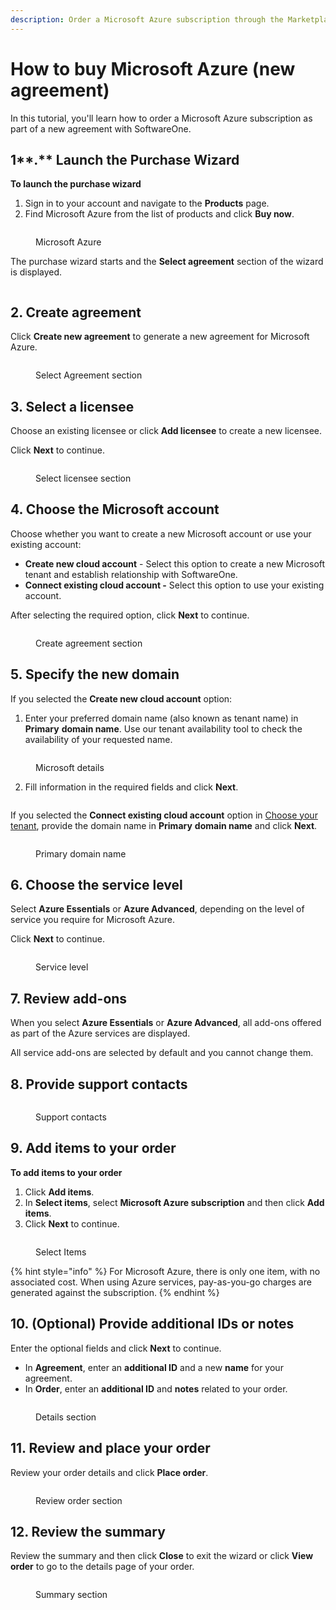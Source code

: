```yaml
---
description: Order a Microsoft Azure subscription through the Marketplace Platform.
---
```


# How to buy Microsoft Azure (new agreement)

In this tutorial, you'll learn how to order a Microsoft Azure subscription as part of a new agreement with SoftwareOne.

## 1**.** Launch the Purchase Wizard <a href="#id-1.-launch-the-purchase-wizard" id="id-1.-launch-the-purchase-wizard"></a>

**To launch the purchase wizard**

1. Sign in to your account and navigate to the **Products** page.
2. Find Microsoft Azure from the list of products and click **Buy now**.

<figure><img src="../../.gitbook/assets/image (1) (1).png" alt=""><figcaption><p>Microsoft Azure</p></figcaption></figure>

The purchase wizard starts and the **Select agreement** section of the wizard is displayed.

<figure><img src="../../.gitbook/assets/image (1) (1) (1).png" alt=""><figcaption></figcaption></figure>

## 2. Create agreement

Click **Create new agreement** to generate a new agreement for Microsoft Azure.

<figure><img src="../../.gitbook/assets/image (2).png" alt=""><figcaption><p>Select Agreement section</p></figcaption></figure>

## 3. Select a licensee

Choose an existing licensee or click **Add licensee** to create a new licensee.&#x20;

Click **Next** to continue.&#x20;

<figure><img src="../../.gitbook/assets/image (3).png" alt=""><figcaption><p>Select licensee section</p></figcaption></figure>

## 4. **Choose the** Microsoft account

Choose whether you want to create a new Microsoft account or use your existing account:

* **Create new cloud account** - Select this option to create a new Microsoft tenant and establish relationship with SoftwareOne.
* **Connect existing cloud account -** Select this option to use your existing account.

After selecting the required option, click **Next** to continue.

<figure><img src="../../.gitbook/assets/image (4).png" alt=""><figcaption><p>Create agreement section</p></figcaption></figure>

## 5. Specify the new domain

If you selected the **Create new cloud account** option:

1. Enter your preferred domain name (also known as tenant name) in **Primary** **domain name**. Use our tenant availability tool to check the availability of your requested name.&#x20;

<figure><img src="../../.gitbook/assets/image (5).png" alt=""><figcaption><p>Microsoft details</p></figcaption></figure>

2. Fill information in the required fields and click **Next**.

<figure><img src="../../.gitbook/assets/image (6).png" alt=""><figcaption></figcaption></figure>

If you selected the **Connect existing cloud account** option in [Choose your tenant](https://docs.client.softwareone.com/docs-testing-area-do-not-publish/h23O9LIQO2caKoOBNbmR/client-portal/marketplace/products/how-to-purchase-azure-subscription-in-a-new-agreement-and-new-tenant#id-4.-choose-your-tenant), provide the domain name in **Primary** **domain name** and click **Next**.

<figure><img src="../../.gitbook/assets/image (7).png" alt=""><figcaption><p>Primary domain name</p></figcaption></figure>

## 6. Choose the service level

Select **Azure Essentials** or **Azure Advanced**, depending on the level of service you require for Microsoft Azure.&#x20;

Click **Next** to continue.

<figure><img src="../../.gitbook/assets/image (8).png" alt=""><figcaption><p>Service level</p></figcaption></figure>

## 7. Review add-ons

When you select **Azure Essentials** or **Azure Advanced**, all add-ons offered as part of the Azure services are displayed.&#x20;

All service add-ons are selected by default and you cannot change them.&#x20;

## 8. Provide support contacts

<figure><img src="../../.gitbook/assets/image (9).png" alt=""><figcaption><p>Support contacts</p></figcaption></figure>

## 9. Add items to your order

**To add items to your order**

1. Click **Add items**.
2. In **Select items**, select **Microsoft Azure subscription** and then click **Add items**.&#x20;
3. Click **Next** to continue.

<figure><img src="../../.gitbook/assets/image (10).png" alt=""><figcaption><p>Select Items</p></figcaption></figure>

{% hint style="info" %}
For Microsoft Azure, there is only one item, with no associated cost. When using Azure services, pay-as-you-go charges are generated against the subscription.
{% endhint %}

## 10. (Optional) Provide additional IDs or notes

Enter the optional fields and click **Next** to continue.

* In **Agreement**, enter an **additional ID** and a new **name** for your agreement.
* In **Order**, enter an **additional ID** and **notes** related to your order.

<figure><img src="../../.gitbook/assets/image (11).png" alt=""><figcaption><p>Details section </p></figcaption></figure>

## 11. Review and place your order

Review your order details and click **Place order**.

<figure><img src="../../.gitbook/assets/image (12).png" alt=""><figcaption><p>Review order section</p></figcaption></figure>

## 12. Review the summary

Review the summary and then click **Close** to exit the wizard or click **View order** to go to the details page of your order.&#x20;

<figure><img src="../../.gitbook/assets/image (13).png" alt=""><figcaption><p>Summary section</p></figcaption></figure>
